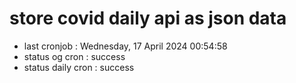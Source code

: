 # store covid daily api as json data

- last cronjob : Wednesday, 17 April 2024 00:54:58
- status og cron : success
- status daily cron : success
      
      